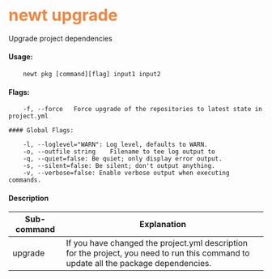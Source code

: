 ## <font color="#F2853F" style="font-size:24pt">newt upgrade </font>

Upgrade project dependencies

#### Usage: 
```no-highlight
    newt pkg [command][flag] input1 input2
```    
    
#### Flags:
```no-highlight 
    -f, --force   Force upgrade of the repositories to latest state in project.yml

#### Global Flags:

    -l, --loglevel="WARN": Log level, defaults to WARN.
    -o, --outfile string    Filename to tee log output to
    -q, --quiet=false: Be quiet; only display error output.
    -s, --silent=false: Be silent; don't output anything.
    -v, --verbose=false: Enable verbose output when executing commands.
```
#### Description

Sub-command  | Explanation
-------------| ------------------------
upgrade      | If you have changed the project.yml description for the project, you need to run this command to update all the package dependencies.  